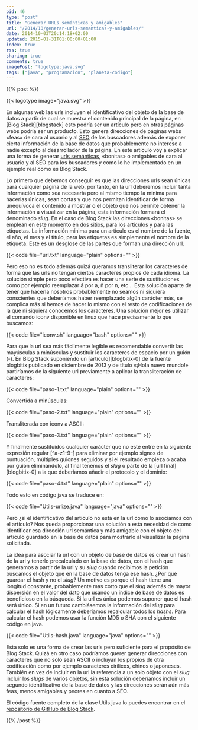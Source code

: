 ```yaml
---
pid: 46
type: "post"
title: "Generar URLs semánticas y amigables"
url: "/2014/10/generar-urls-semanticas-y-amigables/"
date: 2014-10-03T20:14:18+02:00
updated: 2015-01-31T01:00:00+01:00
index: true
rss: true
sharing: true
comments: true
imagePost: "logotype:java.svg"
tags: ["java", "programacion", "planeta-codigo"]
---
```


{{% post %}}

{{< logotype image="java.svg" >}}

En algunas web las urls incluyen el identificativo del objeto de la base de datos a partir de cual se muestra el contenido principal de la página, en [Blog Stack][blogstack] esto podría ser un artículo pero en otras páginas webs podría ser un producto. Esto genera direcciones de páginas webs «feas» de cara al usuario y al [SEO](https://en.wikipedia.org/wiki/Search_engine_optimization) de los buscadores además de exponer cierta información de la base de datos que probablemente no interese a nadie excepto al desarrollador de la página. En este artículo voy a explicar una forma de generar [urls semánticas](https://es.wikipedia.org/wiki/URL_sem%C3%A1ntica), «bonitas» o amigables de cara al usuario y al SEO para los buscadores y como lo he implementado en un ejemplo real como es Blog Stack.

Lo primero que debemos conseguir es que las direcciones urls sean únicas para cualquier página de la web, por tanto, en la url deberemos incluir tanta información como sea necesaria pero al mismo tiempo la mínima para hacerlas únicas, sean cortas y que nos permitan identificar de forma unequívoca el contenido a mostrar o el objeto que nos permite obtener la información a visualizar en la página, esta información formará el denominado _slug_. En el caso de Blog Stack las direcciones «bonitas» se emplean en este momento en dos sitios, para los artículos y para las etiquetas. La información mínima para un artículo es el nombre de la fuente, el año, el mes y el título, para las etiquetas es simplemente el nombre de la etiqueta. Este es un desglose de las partes que forman una dirección url.

{{< code file="url.txt" language="plain" options="" >}}

Pero eso no es todo además quizá queramos transliterar los caracteres de forma que las urls no tengan ciertos caracteres propios de cada idioma. La solución simple pero poco efectiva es hacer una serie de sustituciones como por ejemplo reemplazar á por a, ñ por n, etc... Esta solución aparte de tener que hacerla nosotros probablemente no seamos ni siquiera conscientes que deberíamos haber reemplazado algún carácter más, se complica más si hemos de hacer lo mismo con el resto de codificaciones de la que ni siquiera conocemos los caracteres. Una solución mejor es utilizar el comando iconv disponible en linux que hace precisamente lo que buscamos:

{{< code file="iconv.sh" language="bash" options="" >}}

Para que la url sea más fácilmente legible es recomendable convertir las mayúsculas a minúsculas y sustituir los caracteres de espacio por un guión (-). En Blog Stack suponiendo un [artículo][blogbitix-0] de la fuente blogbitix publicado en diciembre de 2013 y de título «¡Hola nuevo mundo!» partiríamos de la siguiente url previamente a aplicar la transliteración de caracteres:

{{< code file="paso-1.txt" language="plain" options="" >}}

Convertida a minúsculas:

{{< code file="paso-2.txt" language="plain" options="" >}}

Transliterada con iconv a ASCII:

{{< code file="paso-3.txt" language="plain" options="" >}}

Y finalmente sustituidos cualquier carácter que no esté entre en la siguiente expresión regular [^a-z1-9-] para eliminar por ejemplo signos de puntuación, múltiples guiones seguidos y si el resultado empieza o acaba por guión eliminándolo, al final tenemos el _slug_ o parte de la [url final][blogbitix-0] a la que deberíamos añadir el protocolo y el dominio:

{{< code file="paso-4.txt" language="plain" options="" >}}

Todo esto en código java se traduce en:

{{< code file="Utils-urlize.java" language="java" options="" >}}

Pero ¿si el identificativo del artículo no está en la url como lo asociamos con el artículo? Nos queda proporcionar una solución a esta necesidad de como identificar esa dirección url semántica y más amigable con el objeto del artículo guardado en la base de datos para mostrarlo al visualizar la página solicitada.

La idea para asociar la url con un objeto de base de datos es crear un hash de la url y tenerlo precalculado en la base de datos, con el hash que generamos a partir de la url y su _slug_ cuando recibimos la petición buscamos el objeto que en la base de datos tenga ese hash. ¿Por qué guardar el hash y no el _slug_? Un motivo es porque el hash tiene una longitud constante, probablemente mas corto que el _slug_ además de mayor dispersión en el valor del dato que usando un índice de base de datos es beneficioso en la búsqueda. Si la url es única podemos suponer que el hash será único. Si en un futuro cambiásemos la información del _slug_ para calcular el hash lógicamente deberíamos recalcular todos los _hashs_. Para calcular el hash podemos usar la función MD5 o SHA con el siguiente código en java.

{{< code file="Utils-hash.java" language="java" options="" >}}

Esta solo es una forma de crear las urls pero suficiente para el propósito de Blog Stack. Quizá en otro caso podríamos querer generar direcciones con caracteres que no solo sean ASCII o incluyan los propios de otra codificación como por ejemplo caracteres cirílicos, chinos o japoneses. También en vez de incluir en la url la referencia a un solo objeto con el _slug_ incluir los _slugs_ de varios objetos, sin esta solución deberíamos incluir un segundo identificativo de la base de datos y las direcciones serán aún más feas, menos amigables y peores en cuanto a SEO.

El código fuente completo de la clase Utils.java lo puedes encontrar en el [repositorio de GitHub de Blog Stack](https://github.com/picodotdev/blog-stack/tree/master).

{{% /post %}}